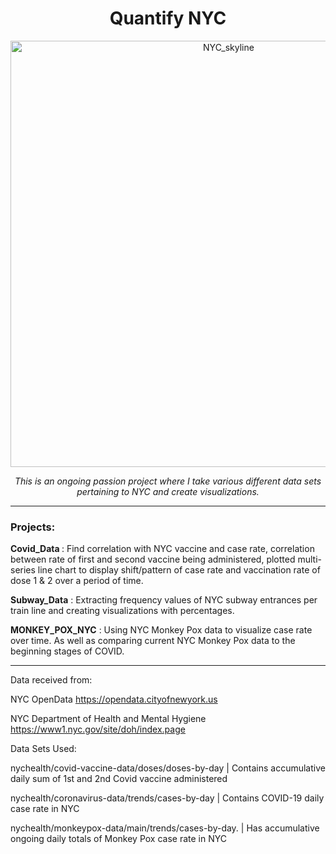 <h1 align="center"> Quantify NYC </h1>


<p align="center">
<img width="682" alt="NYC_skyline" src="https://user-images.githubusercontent.com/105014836/182941043-9625962d-cece-452e-a9b5-bc344692b5c5.png"></p>



<p align="center"><i>This is an ongoing passion project where I take various different data sets pertaining to NYC and create visualizations.</i></p>

<hr>

<h3>Projects:</h3>


<b>Covid_Data </b> : Find correlation with NYC vaccine and case rate, correlation between rate of first and second vaccine being administered, plotted multi- series line chart to display shift/pattern of case rate and vaccination rate of dose 1 & 2 over a period of time. 

<b>Subway_Data</b> : Extracting frequency values of NYC subway entrances per train line and creating visualizations with percentages.

<b>MONKEY_POX_NYC</b> : Using NYC Monkey Pox data to visualize case rate over time. As well as comparing current NYC Monkey Pox data to the beginning stages of COVID. 


<hr>

Data received from:

NYC OpenData https://opendata.cityofnewyork.us

NYC Department of Health and Mental Hygiene https://www1.nyc.gov/site/doh/index.page




Data Sets Used:

nychealth/covid-vaccine-data/doses/doses-by-day | Contains accumulative daily sum of 1st and 2nd Covid vaccine administered

nychealth/coronavirus-data/trends/cases-by-day | Contains COVID-19 daily case rate in NYC

nychealth/monkeypox-data/main/trends/cases-by-day. | Has accumulative ongoing daily totals of Monkey Pox case rate in NYC

